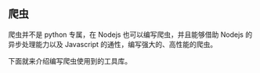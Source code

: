 
## 爬虫
爬虫并不是 python 专属，在 Nodejs 也可以编写爬虫，并且能够借助 Nodejs 的异步处理能力以及 Javascript 的通性，编写强大的、高性能的爬虫。

下面就来介绍编写爬虫使用到的工具库。
